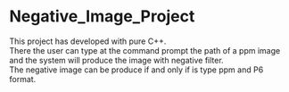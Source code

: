 # Negative_Image_Project

This project has developed with pure C++. <br>
There the user can type at the command prompt the path of a ppm image and the system will produce the image with negative filter. <br>
The negative image can be produce if and only if is type ppm and P6 format.
